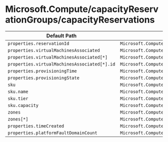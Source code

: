 # Microsoft.Compute/capacityReservationGroups/capacityReservations

| Default Path | Alias |
|---|---|
| `properties.reservationId` | `Microsoft.Compute/capacityReservationGroups/capacityReservations/reservationId` |
| `properties.virtualMachinesAssociated` | `Microsoft.Compute/capacityReservationGroups/capacityReservations/virtualMachinesAssociated` |
| `properties.virtualMachinesAssociated[*]` | `Microsoft.Compute/capacityReservationGroups/capacityReservations/virtualMachinesAssociated[*]` |
| `properties.virtualMachinesAssociated[*].id` | `Microsoft.Compute/capacityReservationGroups/capacityReservations/virtualMachinesAssociated[*].id` |
| `properties.provisioningTime` | `Microsoft.Compute/capacityReservationGroups/capacityReservations/provisioningTime` |
| `properties.provisioningState` | `Microsoft.Compute/capacityReservationGroups/capacityReservations/provisioningState` |
| `sku` | `Microsoft.Compute/capacityReservationGroups/capacityReservations/sku` |
| `sku.name` | `Microsoft.Compute/capacityReservationGroups/capacityReservations/sku.name` |
| `sku.tier` | `Microsoft.Compute/capacityReservationGroups/capacityReservations/sku.tier` |
| `sku.capacity` | `Microsoft.Compute/capacityReservationGroups/capacityReservations/sku.capacity` |
| `zones` | `Microsoft.Compute/capacityReservationGroups/capacityReservations/zones` |
| `zones[*]` | `Microsoft.Compute/capacityReservationGroups/capacityReservations/zones[*]` |
| `properties.timeCreated` | `Microsoft.Compute/capacityReservationGroups/capacityReservations/timeCreated` |
| `properties.platformFaultDomainCount` | `Microsoft.Compute/capacityReservationGroups/capacityReservations/platformFaultDomainCount` |


